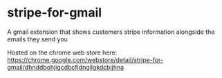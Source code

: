 # stripe-for-gmail
A gmail extension that shows customers stripe information alongside the emails they send you

Hosted on the chrome web store here: https://chrome.google.com/webstore/detail/stripe-for-gmail/dhnddbohjigcdbcfjdngilgkdcbjjhna
